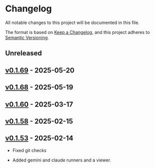 # Changelog

All notable changes to this project will be documented in this file.

The format is based on [Keep a Changelog](https://keepachangelog.com/en/1.0.0/),
and this project adheres to [Semantic Versioning](https://semver.org/spec/v2.0.0.html).

## Unreleased

## [v0.1.69](https://github.com/allenai/olmocr/releases/tag/v0.1.69) - 2025-05-20

## [v0.1.68](https://github.com/allenai/olmocr/releases/tag/v0.1.68) - 2025-05-19

## [v0.1.60](https://github.com/allenai/olmocr/releases/tag/v0.1.60) - 2025-03-17

## [v0.1.58](https://github.com/allenai/olmocr/releases/tag/v0.1.58) - 2025-02-15

## [v0.1.53](https://github.com/allenai/olmocr/releases/tag/v0.1.53) - 2025-02-14

- Fixed git checks

- Added gemini and claude runners and a viewer.
